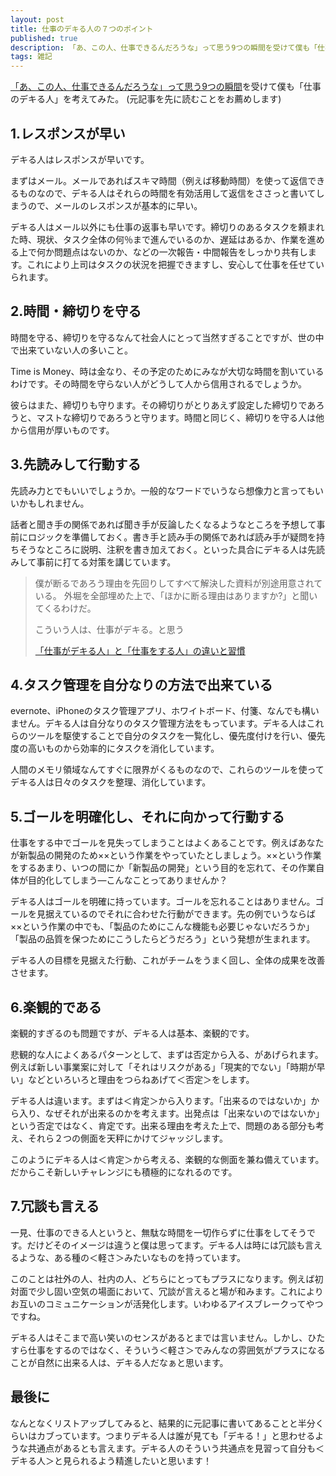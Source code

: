 ```yaml
---
layout: post
title: 仕事のデキる人の７つのポイント
published: true
description: 「あ、この人、仕事できるんだろうな」って思う9つの瞬間を受けて僕も「仕事のデキる人」を考えてみた。
tags: 雑記 
---
```


[「あ、この人、仕事できるんだろうな」って思う9つの瞬間](http://blog.sixapart.jp/2013-04/nine-moments.html)を受けて僕も「仕事のデキる人」を考えてみた。 (元記事を先に読むことをお薦めします)

1.レスポンスが早い
---

デキる人はレスポンスが早いです。

まずはメール。メールであればスキマ時間（例えば移動時間）を使って返信できるものなので、デキる人はそれらの時間を有効活用して返信をささっと書いてしまうので、メールのレスポンスが基本的に早い。

デキる人はメール以外にも仕事の返事も早いです。締切りのあるタスクを頼まれた時、現状、タスク全体の何％まで進んでいるのか、遅延はあるか、作業を進める上で何か問題点はないのか、などの一次報告・中間報告をしっかり共有します。これにより上司はタスクの状況を把握できますし、安心して仕事を任せていられます。

2.時間・締切りを守る
---
時間を守る、締切りを守るなんて社会人にとって当然すぎることですが、世の中で出来ていない人の多いこと。

Time is Money、時は金なり、その予定のためにみなが大切な時間を割いているわけです。その時間を守らない人がどうして人から信用されるでしょうか。

彼らはまた、締切りも守ります。その締切りがとりあえず設定した締切りであろうと、マストな締切りであろうと守ります。時間と同じく、締切りを守る人は他から信用が厚いものです。

3.先読みして行動する
---

先読み力とでもいいでしょうか。一般的なワードでいうなら想像力と言ってもいいかもしれません。

話者と聞き手の関係であれば聞き手が反論したくなるようなところを予想して事前にロジックを準備しておく。書き手と読み手の関係であれば読み手が疑問を持ちそうなところに説明、注釈を書き加えておく。といった具合にデキる人は先読みして事前に打てる対策を講じています。

>僕が断るであろう理由を先回りしてすべて解決した資料が別途用意されている。
>外堀を全部埋めた上で、「ほかに断る理由はありますか?」と聞いてくるわけだ。
>
>こういう人は、仕事がデキる。と思う
>
>[「仕事がデキる人」と「仕事をする人」の違いと習慣](http://d.hatena.ne.jp/shi3z/20101104/1288835347)

4.タスク管理を自分なりの方法で出来ている
---

evernote、iPhoneのタスク管理アプリ、ホワイトボード、付箋、なんでも構いません。デキる人は自分なりのタスク管理方法をもっています。デキる人はこれらのツールを駆使することで自分のタスクを一覧化し、優先度付けを行い、優先度の高いものから効率的にタスクを消化しています。

人間のメモリ領域なんてすぐに限界がくるものなので、これらのツールを使ってデキる人は日々のタスクを整理、消化しています。

5.ゴールを明確化し、それに向かって行動する
---

仕事をする中でゴールを見失ってしまうことはよくあることです。例えばあなたが新製品の開発のため××という作業をやっていたとしましょう。××という作業をするあまり、いつの間にか「新製品の開発」という目的を忘れて、その作業自体が目的化してしまう―こんなことってありませんか？

デキる人はゴールを明確に持っています。ゴールを忘れることはありません。ゴールを見据えているのでそれに合わせた行動ができます。先の例でいうならば××という作業の中でも、「製品のためにこんな機能も必要じゃないだろうか」「製品の品質を保つためにこうしたらどうだろう」という発想が生まれます。

デキる人の目標を見据えた行動、これがチームをうまく回し、全体の成果を改善させます。

6.楽観的である
---

楽観的すぎるのも問題ですが、デキる人は基本、楽観的です。

悲観的な人によくあるパターンとして、まずは否定から入る、があげられます。例えば新しい事業案に対して「それはリスクがある」「現実的でない」「時期が早い」などといろいろと理由をつらねあげて＜否定＞をします。

デキる人は違います。まずは＜肯定＞から入ります。「出来るのではないか」から入り、なぜそれが出来るのかを考えます。出発点は「出来ないのではないか」という否定ではなく、肯定です。出来る理由を考えた上で、問題のある部分も考え、それら２つの側面を天秤にかけてジャッジします。

このようにデキる人は＜肯定＞から考える、楽観的な側面を兼ね備えています。だからこそ新しいチャレンジにも積極的になれるのです。

7.冗談も言える
---

一見、仕事のできる人というと、無駄な時間を一切作らずに仕事をしてそうです。だけどそのイメージは違うと僕は思ってます。デキる人は時には冗談も言えるような、ある種の＜軽さ＞みたいなものを持っています。

このことは社外の人、社内の人、どちらにとってもプラスになります。例えば初対面で少し固い空気の場面において、冗談が言えると場が和みます。これによりお互いのコミュニケーションが活発化します。いわゆるアイスブレークってやつですね。  

デキる人はそこまで高い笑いのセンスがあるとまでは言いません。しかし、ひたすら仕事をするのではなく、そういう＜軽さ＞でみんなの雰囲気がプラスになることが自然に出来る人は、デキる人だなぁと思います。

最後に
---
なんとなくリストアップしてみると、結果的に元記事に書いてあることと半分くらいはカブっています。つまりデキる人は誰が見ても「デキる！」と思わせるような共通点があるとも言えます。デキる人のそういう共通点を見習って自分も＜デキる人＞と見られるよう精進したいと思います！

